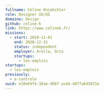 ```yaml
---
fullname: Céline Kniebihler
role: Designer UX/UI
domaine: Design
github: celine-k
link: https://www.celinek.fr/
missions:
  - start: 2019-11-01
    end: 2020-12-31
    status: independent
    employer: Arolla, Octo
    startups:
      - les-emplois
startups:
  - les-emplois
previously:
  - e-controle
uuid: e10e69f4-16ae-408f-aceb-407fa645815e
---
```

